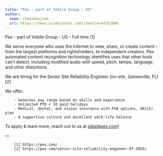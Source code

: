 ```yaml
---
title: "Pex - part of Vobile Group : US"
author:
  name: stepanbujnak
  url: https://news.ycombinator.com/item?id=44762806
---
```

Pex - part of Vobile Group - US - Full time [1]

We serve everyone who uses the Internet to view, share, or create content – from the largest platforms and rightsholders, to independent creators. Pex automated content recognition technology identifies uses that other tools can’t detect, including modified audio with speed, pitch, tempo, language, and other distortions.

We are hiring for the Senior Site Reliability Engineer (on-site, Gainesville, FL) [2]

We offer:

<pre><code>    - Generous pay range based on skills and experience
    - Unlimited PTO + 10 paid holidays
    - Medical, dental, and vision insurance with FSA options, 401(k) plan
    - A supportive culture and excellent work-life balance
</code></pre>
To apply &amp; learn more, reach out to us at jobs@pex.com!

—

<pre><code>    [1] https:&#x2F;&#x2F;pex.com&#x2F;
    [2] https:&#x2F;&#x2F;pex.com&#x2F;senior-site-reliability-engineer-07-2025&#x2F;</code></pre>
<JobApplication />
